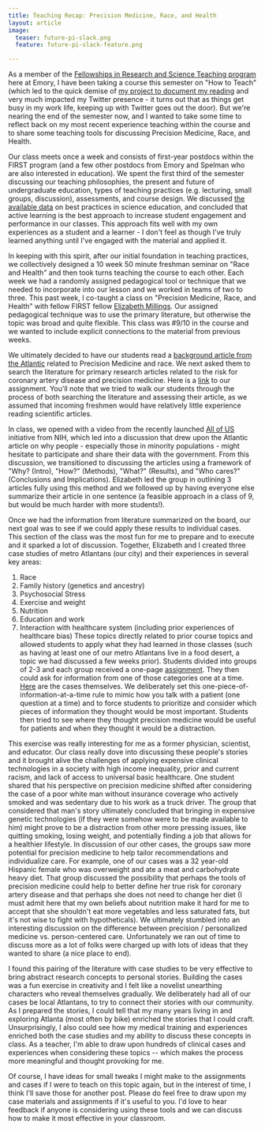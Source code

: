 ```yaml
---
title: Teaching Recap: Precision Medicine, Race, and Health
layout: article
image:
  teaser: future-pi-slack.png
  feature: future-pi-slack-feature.png

---
```

As a member of the [Fellowships in Research and Science Teaching program](http://www.biology.emory.edu/first/) here at Emory, I have been taking a course this semester on "How to Teach" (which led to the quick demise of [my project to document my reading](https://pearlryder.github.io/reading-for-pleasure/) and very much impacted my Twitter presence - it turns out that as things get busy in my work life, keeping up with Twitter goes out the door). But we're nearing the end of the semester now, and I wanted to take some time to reflect back on my most recent experience teaching within the course and to share some teaching tools for discussing Precision Medicine, Race, and Health.

Our class meets once a week and consists of first-year postdocs within the FIRST program (and a few other postdocs from Emory and Spelman who are also interested in education). We spent the first third of the semester discussing our teaching philosophies, the present and future of undergraduate education, types of teaching practices (e.g. lecturing, small groups, discussion), assessments, and course design. We discussed [the available data](http://www.pnas.org/content/111/23/8410) on best practices in science education, and concluded that active learning is the best approach to increase student engagement and performance in our classes. This approach fits well with my own experiences as a student and a learner - I don't feel as though I've truly learned anything until I've engaged with the material and applied it.

In keeping with this spirit, after our initial foundation in teaching practices, we collectively designed a 10 week 50 minute freshman seminar on "Race and Health" and then took turns teaching the course to each other. Each week we had a randomly assigned pedagogical tool or technique that we needed to incorporate into our lesson and we worked in teams of two to three. This past week, I co-taught a class on "Precision Medicine, Race, and Health" with fellow FIRST fellow [Elizabeth Millings](https://www.linkedin.com/in/elizabeth-millings-96163a22/). Our assigned pedagogical technique was to use the primary literature, but otherwise the topic was broad and quite flexible. This class was #9/10 in the course and we wanted to include explicit connections to the material from previous weeks.

We ultimately decided to have our students read a [background article from the Atlantic](https://www.theatlantic.com/politics/archive/2016/06/precision-medicine-race-future/486143/) related to Precision Medicine and race. We next asked them to search the literature for primary research articles related to the risk for coronary artery disease and precision medicine. Here is a [link](https://docs.google.com/document/d/1cP4yG6rtUwttiutW8zk5RreGnTyvfjfH5ZO-WITr1Ng/edit?usp=sharing) to our assignment. You'll note that we tried to walk our students through the process of both searching the literature and assessing their article, as we assumed that incoming freshmen would have relatively little experience reading scientific articles.

In class, we opened with a video from the recently launched [All of US](https://allofus.nih.gov/) initiative from NIH, which led into a discussion that drew upon the Atlantic article on why people - especially those in minority populations - might hesitate to participate and share their data with the government. From this discussion, we transitioned to discussing the articles using a framework of "Why? (Intro), "How?" (Methods), "What?" (Results), and "Who cares?" (Conclusions and Implications). Elizabeth led the group in outlining 3 articles fully using this method and we followed up by having everyone else summarize their article in one sentence (a feasible approach in a class of 9, but would be much harder with more students!).

Once we had the information from literature summarized on the board, our next goal was to see if we could apply these results to individual cases. This section of the class was the most fun for me to prepare and to execute and it sparked a lot of discussion. Together, Elizabeth and I created three case studies of metro Atlantans (our city) and their experiences in several key areas:
1. Race
2. Family history (genetics and ancestry)
3. Psychosocial Stress
4. Exercise and weight
5. Nutrition
6. Education and work
7. Interaction with healthcare system (including prior experiences of healthcare bias)
These topics directly related to prior course topics and allowed students to apply what they had learned in those classes (such as having at least one of our metro Atlantans live in a food desert, a topic we had discussed a few weeks prior). Students divided into groups of 2-3 and each group received a one-page [assignment](https://docs.google.com/document/d/1foiAL59-o8XQyqLN68I3sEjEVFh9FYFt9d3by-dSPa4/edit?usp=sharing). They then could ask for information from one of those categories one at a time. [Here](https://docs.google.com/document/d/1ISc2iseGO4JBuraTZXfdHQZIHD5dpyLZijgzk3oANfU/edit?usp=sharing) are the cases themselves. We deliberately set this one-piece-of-information-at-a-time rule to mimic how you talk with a patient (one question at a time) and to force students to prioritize and consider which pieces of information they thought would be most important. Students then tried to see where they thought precision medicine would be useful for patients and when they thought it would be a distraction.

This exercise was really interesting for me as a former physician, scientist, and educator. Our class really dove into discussing these people's stories and it brought alive the challenges of applying expensive clinical technologies in a society with high income inequality, prior and current racism, and lack of access to universal basic healthcare. One student shared that his perspective on precision medicine shifted after considering the case of a poor white man without insurance coverage who actively smoked and was sedentary due to his work as a truck driver. The group that considered that man's story ultimately concluded that bringing in expensive genetic technologies (if they were somehow were to be made available to him) might prove to be a distraction from other more pressing issues, like quitting smoking, losing weight, and potentially finding a job that allows for a healthier lifestyle. In discussion of our other cases, the groups saw more potential for precision medicine to help tailor recommendations and individualize care. For example, one of our cases was a 32 year-old Hispanic female who was overweight and ate a meat and carbohydrate heavy diet. That group discussed the possibility that perhaps the tools of precision medicine could help to better define her true risk for coronary artery disease and that perhaps she does not need to change her diet (I must admit here that my own beliefs about nutrition make it hard for me to accept that she shouldn't eat more vegetables and less saturated fats, but it's not wise to fight with hypotheticals). We ultimately stumbled into an interesting discussion on the difference between precision / personalized medicine vs. person-centered care. Unfortunately we ran out of time to discuss more as a lot of folks were charged up with lots of ideas that they wanted to share (a nice place to end).

I found this pairing of the literature with case studies to be very effective to bring abstract research concepts to personal stories. Building the cases was a fun exercise in creativity and I felt like a novelist unearthing characters who reveal themselves gradually. We deliberately had all of our cases be local Atlantans, to try to connect their stories with our community. As I prepared the stories, I could tell that my many years living in and exploring Atlanta (most often by bike) enriched the stories that I could craft. Unsurprisingly, I also could see how my medical training and experiences enriched both the case studies and my ability to discuss these concepts in class. As a teacher, I'm able to draw upon hundreds of clinical cases and experiences when considering these topics -- which makes the process more meaningful and thought provoking for me. 

Of course, I have ideas for small tweaks I might make to the assignments and cases if I were to teach on this topic again, but in the interest of time, I think I'll save those for another post. Please do feel free to draw upon my case materials and assignments if it's useful to you. I'd love to hear feedback if anyone is considering using these tools and we can discuss how to make it most effective in your classroom.
